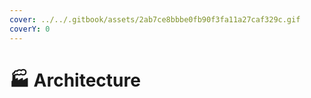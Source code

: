 ```yaml
---
cover: ../../.gitbook/assets/2ab7ce8bbbe0fb90f3fa11a27caf329c.gif
coverY: 0
---
```


# 🏭 Architecture

